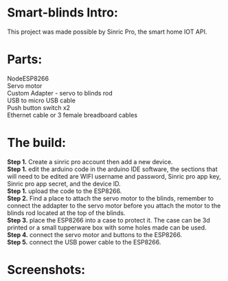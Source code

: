 # Smart-blinds Intro:

This project was made possible by Sinric Pro, the smart home IOT API.

# Parts:
NodeESP8266 <br/>
Servo motor <br/>
Custom Adapter - servo to blinds rod <br/>
USB to micro USB cable <br/>
Push button switch x2 <br/>
Ethernet cable or 3 female breadboard cables <br/>

# The build:
**Step 1.** Create a sinric pro account then add a new device. <br/>
**Step 1.** edit the arduino code in the arduino IDE software, the sections that will need to be edited are WIFI username and password, Sinric pro app key, Sinric pro app secret, and the device ID. <br/>
**Step 1.** upload the code to the ESP8266. <br/>
**Step 2.** Find a place to attach the servo motor to the blinds, remember to connect the addapter to the servo motor before you attach the motor to the blinds rod located at the top of the blinds. <br/>
**Step 3.** place the ESP8266 into a case to protect it. The case can be 3d printed or a small tupperware box with some holes made can be used. <br/>
**Step 4.** connect the servo motor and buttons to the ESP8266. <br/>
**Step 5.** connect the USB power cable to the ESP8266.

# Screenshots:
